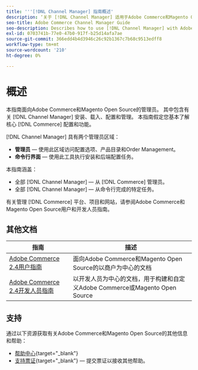```yaml
---
title: '''[!DNL Channel Manager] 指南概述'
description: ‘关于 [!DNL Channel Manager] 适用于Adobe Commerce和Magento Open Source管理员，包括安装和载入。
seo-title: Adobe Commerce Channel Manager Guide
seo-description: Describes how to use [!DNL Channel Manager] with Adobe Commerce or Magento Open Source.
exl-id: 0703741b-77e0-47b0-917f-b25d14afa7ae
source-git-commit: 366edd4b4d3946c26c92b1367c7b68c9513edff8
workflow-type: tm+mt
source-wordcount: '210'
ht-degree: 0%

---
```



# 概述

本指南面向Adobe Commerce和Magento Open Source的管理员。 其中包含有关 [!DNL Channel Manager] 安装、载入、配置和管理。 本指南假定您基本了解核心 [!DNL Commerce] 配置和功能。

[!DNL Channel Manager] 具有两个管理员区域：

* **管理员** — 使用此区域访问配置选项、产品目录和Order Management。
* **命令行界面** — 使用此工具执行安装和后端配置任务。

本指南涵盖：

* 全部 [!DNL Channel Manager] — 从 [!DNL Commerce] 管理员。
* 全部 [!DNL Channel Manager] — 从命令行完成的特定任务。

有关管理 [!DNL Commerce] 平台、项目和网站，请参阅Adobe Commerce和Magento Open Source用户和开发人员指南。

## 其他文档

| 指南 | 描述 |
|----------------------------------------------------------------------|----------------------------------------------------------------------------------------------------|
| [Adobe Commerce 2.4用户指南](https://docs.magento.com/user-guide) | 面向Adobe Commerce和Magento Open Source的以商户为中心的文档 |
| [Adobe Commerce 2.4开发人员指南](https://devdocs.magento.com) | 以开发人员为中心的文档，用于构建和自定义Adobe Commerce或Magento Open Source |

## 支持

通过以下资源获取有关Adobe Commerce和Magento Open Source的其他信息和帮助：

* [帮助中心](https://support.magento.com/hc/en-us){target=&quot;_blank&quot;}
* [支持票证](https://support.magento.com/hc/en-us/articles/360000913794#submit-ticket){target=&quot;_blank&quot;} — 提交票证以接收其他帮助。
